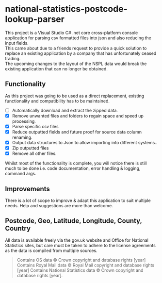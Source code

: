 # national-statistics-postcode-lookup-parser
This project is a Visual Studio C# .net core cross-platform console application for parsing csv formatted files into json and also reducing the input fields.  
This came about due to a friends request to provide a quick solution to replace an existing application by a company that has unfortunately ceased trading.  
The upcoming changes to the layout of the NSPL data would break the existing application that can no longer be obtained.  

## Functionality 
As this project was going to be used as a direct replacement, existing functionality and compatibility has to be maintained.  
* [ ] Automatically download and extract the zipped data.
* [x] Remove unwanted files and folders to regain space and speed up processing.
* [x] Parse specific csv files
* [x] Reduce outputted fields and future proof for source data column renaming. 
* [x] Output data structures to Json to allow importing into different systems..
* [x] Zip outputted files
* [x] Remove all other files. 

Whilst most of the functionality is complete, you will notice there is still much to be done i.e. code documentation, error handling & logging, command args.  

## Improvements
There is a lot of scope to improve & adapt this application to suit multiple needs.
Help and suggestions are more than welcome.  

## Postcode, Geo, Latitude, Longitude, County, Country
All data is available freely via the gov.uk website and  Office for National Statistics sites, but care must be taken to adhere to the license agreements as the data is compiled from multiple sources. 
>  Contains OS data © Crown copyright and database rights [year]
>  Contains Royal Mail data © Royal Mail copyright and database rights [year]
>  Contains National Statistics data © Crown copyright and database rights [year]. 

